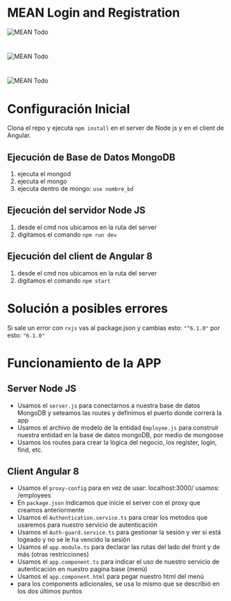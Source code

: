 # MEAN Login and Registration

![MEAN Todo](/screenshots/angular-login1.PNG)
#
![MEAN Todo](/screenshots/angular-login2.PNG)
#
![MEAN Todo](/screenshots/angular-login3.PNG)


# Configuración Inicial
Clona el repo y ejecuta `npm install` en el server de Node js y en el client de Angular.

## Ejecución de Base de Datos MongoDB
1. ejecuta el mongod 
2. ejecuta el mongo
3. ejecuta dentro de mongo: `use nombre_bd`

## Ejecución del servidor Node JS
1. desde el cmd nos ubicamos en la ruta del server
2. digitamos el comando `npm run dev`

## Ejecución del client de Angular 8
1. desde el cmd nos ubicamos en la ruta del server
2. digitamos el comando `npm start`

# Solución a posibles errores
Si sale un error con `rxjs` vas al package.json y cambias esto: `"^6.1.0"` por esto: `"6.1.0"`

# Funcionamiento de la APP
## Server Node JS
* Usamos el `server.js` para conectarnos a nuestra base de datos MongoDB y seteamos las routes y definimos el puerto donde correrá la app
* Usamos el archivo de modelo de la entidad `Employee.js` para construir nuestra entidad en la base de datos mongoDB, por medio de mongoose
* Usamos los routes para crear la lógica del negocio, los register, login, find, etc. 

## Client Angular 8
* Usamos el `proxy-config` para en vez de usar: localhost:3000/ usamos: /employees
* En `package.json` indicamos que inicie el server con el proxy que creamos anteriormente
* Usamos el `Authentication.service.ts` para crear los metodos que usaremos para nuestro servicio de autenticación
* Usamos el `Auth-guard.service.ts` para gestionar la sesión y ver si está logeado y no se le ha vencido la sesión
* Usamos el `app.module.ts` para declarar las rutas del lado del front y de más (otras restricciones)
* Usamos el `app.component.ts` para indicar el uso de nuestro servicio de autenticación en nuestro pagina base (menú)
* Usamos el `app.component.html` para pegar nuestro html del menú
* para los components adicionales, se usa lo mismo que se describió en los dos últimos puntos